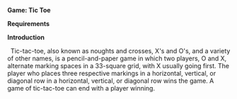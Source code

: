 ﻿**Game: Tic Toe**

**Requirements**

**Introduction**

` `Tic-tac-toe, also known as noughts and crosses, X's and O's, and a variety of other names, is a pencil-and-paper game in which two players, O and X, alternate marking spaces in a 33-square grid, with X usually going first. The player who places three respective markings in a horizontal, vertical, or diagonal row in a horizontal, vertical, or diagonal row wins the game. A game of tic-tac-toe can end with a player winning.

